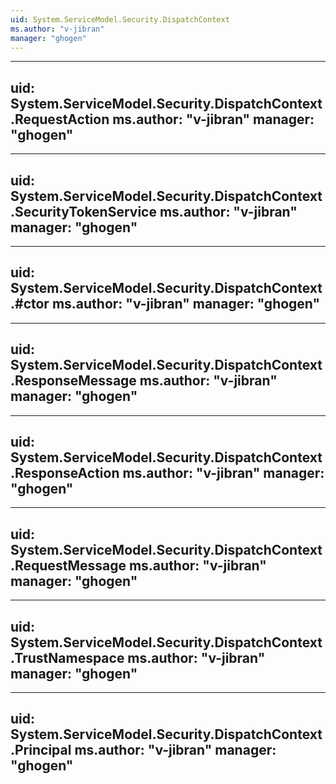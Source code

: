 ```yaml
---
uid: System.ServiceModel.Security.DispatchContext
ms.author: "v-jibran"
manager: "ghogen"
---
```


---
uid: System.ServiceModel.Security.DispatchContext.RequestAction
ms.author: "v-jibran"
manager: "ghogen"
---

---
uid: System.ServiceModel.Security.DispatchContext.SecurityTokenService
ms.author: "v-jibran"
manager: "ghogen"
---

---
uid: System.ServiceModel.Security.DispatchContext.#ctor
ms.author: "v-jibran"
manager: "ghogen"
---

---
uid: System.ServiceModel.Security.DispatchContext.ResponseMessage
ms.author: "v-jibran"
manager: "ghogen"
---

---
uid: System.ServiceModel.Security.DispatchContext.ResponseAction
ms.author: "v-jibran"
manager: "ghogen"
---

---
uid: System.ServiceModel.Security.DispatchContext.RequestMessage
ms.author: "v-jibran"
manager: "ghogen"
---

---
uid: System.ServiceModel.Security.DispatchContext.TrustNamespace
ms.author: "v-jibran"
manager: "ghogen"
---

---
uid: System.ServiceModel.Security.DispatchContext.Principal
ms.author: "v-jibran"
manager: "ghogen"
---

